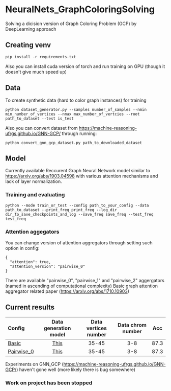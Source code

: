 # NeuralNets_GraphColoringSolving
Solving a dicision version of Graph Coloring Problem (GCP) by DeepLearning approach

## Creating venv
```
pip install -r requirements.txt
```
Also you can install cuda version of torch and run training on GPU (though it doesn't give much speed up)
## Data
To create synthetic data (hard to color graph instances) for training
```
python dataset_generator.py --samples number_of_samples --nmin min_number_of_vertices --nmax max_number_of_vertcies --root path_to_dataset --test is_test
```
Also you can convert dataset from https://machine-reasoning-ufrgs.github.io/GNN-GCP/ through running:
```
python convert_gnn_gcp_dataset.py path_to_downloaded_dataset
```
## Model
Currently available Reccurent Graph Neural Network model similar to https://arxiv.org/abs/1903.04598 with various attention mechanisms and lack of layer normalization.
### Training and evaluating
```
python --mode train_or_test --config path_to_your_config --data path_to_dataset --print_freq print_freq --log_dir dir_to_save_checkpoints_and_log --save_freq save_freq --test_freq test_freq
```
### Attention aggegators
You can change version of attention aggregators through setting such option in config:
```
{
  "attention": true,
  "attention_version": "pairwise_0"
}
```
There are available "pairwise_0", "pairwise_1" and "pairwise_2" aggergators (named in ascending of computational complexity)
Basic graph attention aggregator related paper (https://arxiv.org/abs/1710.10903)
## Current results
|Config|Data generation model|Data vertices number|Data chrom number|Acc|
  | :--- | :---: | :---: | :---: | :---: |
  |[Basic](./configs/basic.json)| [This](./dataset_generator.py) | 35-45 | 3-8 | 87.3 |
  |[Pairwise_0](./configs/basic_pairwise_0.json)| [This](./dataset_generator.py) | 35-45 | 3-8 | 87.3 |
 
Experiments on GNN_GCP (https://machine-reasoning-ufrgs.github.io/GNN-GCP/) haven't gone well (more likely there is bug somewhere)
### Work on project has been stopped
